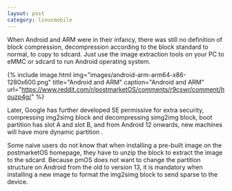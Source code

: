 ```yaml
---
layout: post
category: linuxmobile
---
```


When Android and ARM were in their infancy, there was still no definition of block compression, decompression according to the block standard to normal, to copy to sdcard. Just use the image extraction tools on your PC to eMMC or sdcard to run Android operating system.

{% include image.html
            img="images/android-arm-arm64-x86-1280x600.png"
            title="Android and ARM"
            caption="Android and ARM" 
            url="https://www.reddit.com/r/postmarketOS/comments/r9cswr/comment/houzp4g/" %}

Later, Google has further developed SE permissive for extra security, compressing img2simg block and decompressing simg2img block, boot partition has slot A and slot B, and from Android 12 onwards, new machines will have more dynamic partition .

Some naive users do not know that when installing a pre-built image on the postmarketOS homepage, they have to unzip the block to extract the image to the sdcard. Because pmOS does not want to change the partition structure on Android from the old to version 13, it is mandatory when installing a new image to format the img2simg block to send sparse to the device.
